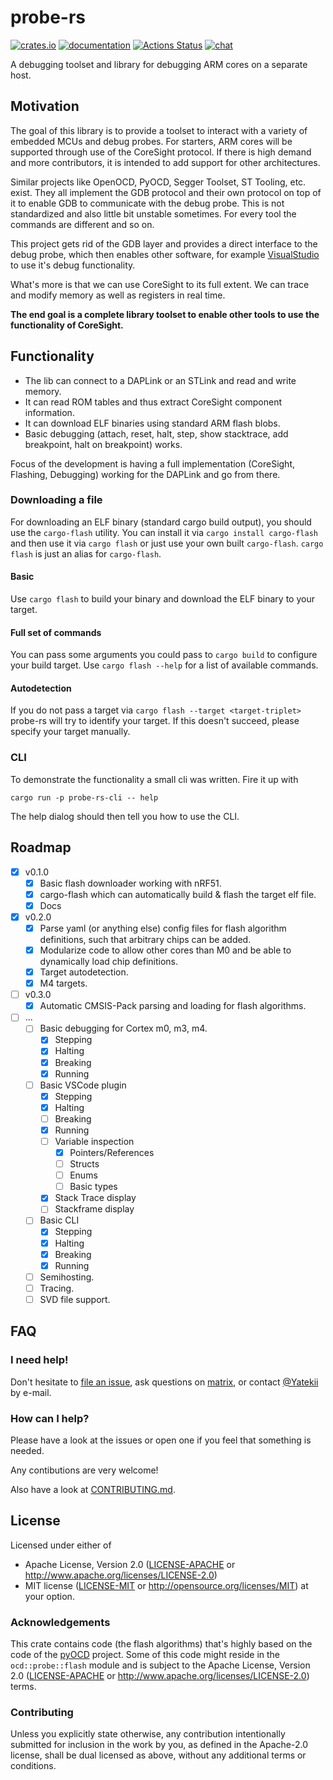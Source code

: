 # probe-rs
[![crates.io](https://meritbadge.herokuapp.com/probe-rs)](https://crates.io/crates/probe-rs) [![documentation](https://docs.rs/probe-rs/badge.svg)](https://docs.rs/probe-rs) [![Actions Status](https://github.com/probe-rs/probe-rs/workflows/CI/badge.svg)](https://github.com/probe-rs/probe-rs/actions) [![chat](https://img.shields.io/badge/chat-probe--rs%3Amatrix.org-brightgreen)](https://matrix.to/#/!vhKMWjizPZBgKeknOo:matrix.org)

A debugging toolset and library for debugging ARM cores on a separate host.

## Motivation

The goal of this library is to provide a toolset to interact with a variety of embedded MCUs and debug probes.
For starters, ARM cores will be supported through use of the CoreSight protocol.
If there is high demand and more contributors, it is intended to add support for other architectures.

Similar projects like OpenOCD, PyOCD, Segger Toolset, ST Tooling, etc. exist.
They all implement the GDB protocol and their own protocol on top of it to enable GDB to communicate with the debug probe.
This is not standardized and also little bit unstable sometimes. For every tool the commands are different and so on.

This project gets rid of the GDB layer and provides a direct interface to the debug probe,
which then enables other software, for example [VisualStudio](https://code.visualstudio.com/blogs/2018/08/07/debug-adapter-protocol-website) to use it's debug functionality.

What's more is that we can use CoreSight to its full extent. We can trace and modify memory as well as registers in real time.

**The end goal is a complete library toolset to enable other tools to use the functionality of CoreSight.**

## Functionality

- The lib can connect to a DAPLink or an STLink and read and write memory.
- It can read ROM tables and thus extract CoreSight component information.
- It can download ELF binaries using standard ARM flash blobs.
- Basic debugging (attach, reset, halt, step, show stacktrace, add breakpoint, halt on breakpoint) works.

Focus of the development is having a full implementation (CoreSight, Flashing, Debugging) working for the DAPLink and go from there.

### Downloading a file

For downloading an ELF binary (standard cargo build output), you should use the `cargo-flash` utility.
You can install it via `cargo install cargo-flash` and then use it via `cargo flash` or just use your own built `cargo-flash`. `cargo flash` is just an alias for `cargo-flash`.

#### Basic

Use `cargo flash` to build your binary and download the ELF binary to your target.

#### Full set of commands

You can pass some arguments you could pass to `cargo build` to configure your build target. Use `cargo flash --help` for a list of available commands.

#### Autodetection

If you do not pass a target via `cargo flash --target <target-triplet>` probe-rs will try to identify your target. If this doesn't succeed, please specify your target manually.

### CLI

To demonstrate the functionality a small cli was written.
Fire it up with

```
cargo run -p probe-rs-cli -- help
```

The help dialog should then tell you how to use the CLI.

## Roadmap

- [x] v0.1.0
  - [x] Basic flash downloader working with nRF51.
  - [x] cargo-flash which can automatically build & flash the target elf file.
  - [x] Docs
- [x] v0.2.0
  - [x] Parse yaml (or anything else) config files for flash algorithm definitions, such that arbitrary chips can be added.
  - [x] Modularize code to allow other cores than M0 and be able to dynamically load chip definitions.
  - [x] Target autodetection.
  - [x] M4 targets.
- [ ] v0.3.0
  - [x] Automatic CMSIS-Pack parsing and loading for flash algorithms.
- [ ] ...
  - [ ] Basic debugging for Cortex m0, m3, m4.
    - [x] Stepping
    - [x] Halting
    - [X] Breaking
    - [x] Running
  - [ ] Basic VSCode plugin
    - [x] Stepping
    - [x] Halting
    - [ ] Breaking
    - [x] Running
    - [ ] Variable inspection
      - [x] Pointers/References
      - [ ] Structs
      - [ ] Enums
      - [ ] Basic types
    - [x] Stack Trace display
    - [ ] Stackframe display
  - [ ] Basic CLI
    - [x] Stepping
    - [x] Halting
    - [X] Breaking
    - [x] Running
  - [ ] Semihosting.
  - [ ] Tracing.
  - [ ] SVD file support.

## FAQ

### I need help!

Don't hesitate to [file an issue](https://github.com/probe-rs/probe-rs/issues/new), ask questions on [matrix](https://matrix.to/#/!vhKMWjizPZBgKeknOo:matrix.org?via=matrix.org&via=spodeli.org), or contact [@Yatekii](https://github.com/Yatekii) by e-mail.

### How can I help?

Please have a look at the issues or open one if you feel that something is needed.

Any contibutions are very welcome!

Also have a look at [CONTRIBUTING.md](https://github.com/Yatekii/probe-rs/blob/master/CONTRIBUTING.md).

## License

Licensed under either of

 * Apache License, Version 2.0 ([LICENSE-APACHE](LICENSE-APACHE) or
   http://www.apache.org/licenses/LICENSE-2.0)
 * MIT license ([LICENSE-MIT](LICENSE-MIT) or
   http://opensource.org/licenses/MIT) at your option.

### Acknowledgements

This crate contains code (the flash algorithms) that's highly based on the code of the [pyOCD](https://github.com/mbedmicro/pyOCD) project.
Some of this code might reside in the `ocd::probe::flash` module and is subject to the Apache License, Version 2.0 ([LICENSE-APACHE](LICENSE-APACHE) or http://www.apache.org/licenses/LICENSE-2.0) terms.

### Contributing

Unless you explicitly state otherwise, any contribution intentionally submitted
for inclusion in the work by you, as defined in the Apache-2.0 license, shall
be dual licensed as above, without any additional terms or conditions.
